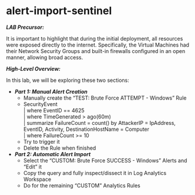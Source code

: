# alert-import-sentinel

***LAB Precursor:***

It is important to highlight that during the initial deployment, all resources were exposed directly to the internet. 
Specifically, the Virtual Machines had their Network Security Groups and built-in firewalls configured in an open manner, allowing broad access. 


***High-Level Overview:***

In this lab, we will be exploring these two sections:
+ ***Part 1: Manual Alert Creation***
  + Manually create the “TEST: Brute Force ATTEMPT - Windows” Rule
  + SecurityEvent  
    | where EventID == 4625  
    | where TimeGenerated > ago(60m)  
    | summarize FailureCount = count() by AttackerIP = IpAddress, EventID, Activity, DestinationHostName = Computer  
    | where FailureCount >= 10
  + Try to trigger it  
  + Delete the Rule when finished  
+ ***Part 2: Automatic Alert Import***
  + Select the “CUSTOM: Brute Force SUCCESS - Windows” Alerts and “Edit” it
  + Copy the query and fully inspect/dissect it in Log Analytics Workspace
  + Do for the remaining “CUSTOM” Analytics Rules
  


